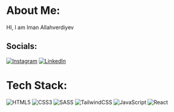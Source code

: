 #  About Me:
HI, I am Iman Allahverdiyev


##  Socials:
[![Instagram](https://img.shields.io/badge/Instagram-%23E4405F.svg?logo=Instagram&logoColor=white)](https://instagram.com/imann.av/) [![LinkedIn](https://img.shields.io/badge/LinkedIn-%230077B5.svg?logo=linkedin&logoColor=white)](https://linkedin.com/in/iman-allahverdiyev/) 

#  Tech Stack:
![HTML5](https://img.shields.io/badge/html5-%23E34F26.svg?style=flat&logo=html5&logoColor=white) ![CSS3](https://img.shields.io/badge/css3-%231572B6.svg?style=flat&logo=css3&logoColor=white) ![SASS](https://img.shields.io/badge/SASS-hotpink.svg?style=flat&logo=SASS&logoColor=white) ![TailwindCSS](https://img.shields.io/badge/tailwindcss-%2338B2AC.svg?style=flat&logo=tailwind-css&logoColor=white) ![JavaScript](https://img.shields.io/badge/javascript-%23323330.svg?style=flat&logo=javascript&logoColor=%23F7DF1E) ![React](https://img.shields.io/badge/react-%2320232a.svg?style=flat&logo=react&logoColor=%2361DAFB)





